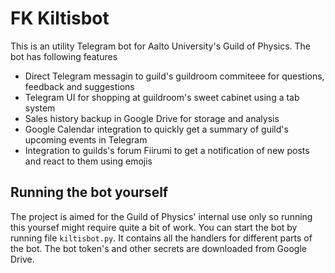 # FK Kiltisbot
This is an utility Telegram bot for Aalto University's Guild of Physics. The bot has following features
- Direct Telegram messagin to guild's guildroom commiteee for questions, feedback and suggestions
- Telegram UI for shopping at guildroom's sweet cabinet using a tab system
- Sales history backup in Google Drive for storage and analysis
- Google Calendar integration to quickly get a summary of guild's upcoming events in Telegram
- Integration to guilds's forum Fiirumi to get a notification of new posts and react to them using emojis

## Running the bot yourself
The project is aimed for the Guild of Physics' internal use only so running this yoursef might require quite a bit of work. You can start the bot by running file `kiltisbot.py`. It contains all the handlers for different parts of the bot. The bot token's and other secrets are downloaded from Google Drive.